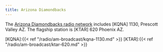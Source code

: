 ```yaml
---
title: Arizona Diamondbacks
---
```

The [Arizona Diamondbacks radio network] includes
[KQNA] 1130, Prescott Valley AZ. The flagship
station is [KTAR] 620 Phoenix AZ.

[Arizona Diamondbacks radio network]:http://arizona.diamondbacks.mlb.com/ari/schedule/affiliates.jsp

[KQNA]:{{< ref "/radio/am-broadcast/kqna-1130.md" >}}
[KTAR]:{{< ref "/radio/am-broadcast/ktar-620.md" >}}

